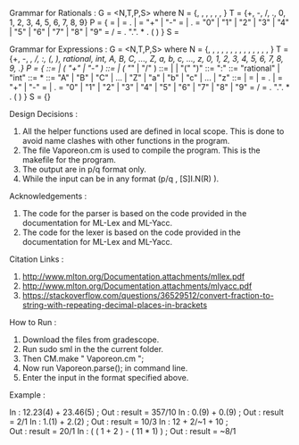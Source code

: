 Grammar for Rationals : 
G = <N,T,P,S> where
N = {<Rationals>, <Decimals>, <Fractions>, <Integer>, <Sign>, <Number>, <Digit>}
T = {+, -, /, ., 0, 1, 2, 3, 4, 5, 6, 7, 8, 9}
P = {
<Rationals>  =  <Decimals> | <Fractions>
<Integer> = <Sign> . <Number> | <Number>
<Sign> = "+" | "-" 
<Number> = <Digit> | <Digit> . <Number>
<Digit> = "0" | "1" | "2" | "3" | "4" | "5" | "6" | "7" | "8" | "9"
<Fractions> = <Integer> / <Integer> 
<Decimals> = <Integer> . ".". <Digit>* . ( <Number> )
}
S = <Rationals>

Grammar for Expressions :
G = <N,T,P,S> where
N = {<Expression>, <Term>, <Factor>, <Rational>, <Variable>, <Type>, <Identifier>, <Letter>, <Alphanumeric>, <Integer>, <Sign>, <Number>, <Digit>, <Fractions>, <Decimals>}
T = {+, -, *, /, :, (, ), rational, int, A, B, C, ..., Z, a, b, c, ..., z, 0, 1, 2, 3, 4, 5, 6, 7, 8, 9, .}
P = {
<Expression> ::= <Term> | <Expression> ( "+" | "-" ) <Term>
<Term> ::= <Factor> | <Term> ( "*" | "/" ) <Factor>
<Factor> ::= <Rational> | <Variable> | "(" <Expression> ")"
<Variable> ::= <Identifier> ":" <Type>
<Type> ::= "rational" | "int"
<Identifier> ::= <Letter> <Alphanumeric>*
<Letter> ::= "A" | "B" | "C" | ... | "Z" | "a" | "b" | "c" | ... | "z"
<Alphanumeric> ::= <Letter> | <Digit>
<Rationals>  =  <Decimals> | <Fractions>
<Integer> = <Sign> . <Number> | <Number>
<Sign> = "+" | "-" 
<Number> = <Digit> | <Digit> . <Number>
<Digit> = "0" | "1" | "2" | "3" | "4" | "5" | "6" | "7" | "8" | "9"
<Fractions> = <Integer> / <Integer> 
<Decimals> = <Integer> . ".". <Digit>* . ( <Number> )
}
S = {<Expression>}


Design Decisions : 

1. All the helper functions used are defined in local scope. This is done to avoid name clashes with other functions in the program.
2. The file Vaporeon.cm is used to compile the program. This is the makefile for the program.
3. The output are in p/q format only.
4. While the input can be in any format (p/q , [S]I.N(R) ).


Acknowledgements :

1. The code for the parser is based on the code provided in the documentation for ML-Lex and ML-Yacc. 
2. The code for the lexer is based on the code provided in the documentation for ML-Lex and ML-Yacc.

Citation Links : 
1. http://www.mlton.org/Documentation.attachments/mllex.pdf
2. http://www.mlton.org/Documentation.attachments/mlyacc.pdf
3. https://stackoverflow.com/questions/36529512/convert-fraction-to-string-with-repeating-decimal-places-in-brackets

How to Run : 
1. Download the files from gradescope.
2. Run sudo sml in the the current folder.
3. Then CM.make " Vaporeon.cm ";
4. Now run Vaporeon.parse(); in command line.
5. Enter the input in the format specified above.

Example : 

In : 12.23(4) + 23.46(5) ;
Out : result = 357/10
In : 0.(9) + 0.(9) ; 
Out : result = 2/1
In : 1.(1) + 2.(2) ;
Out : result = 10/3
In : 12 + 2/~1 + 10 ;   
Out : result = 20/1
In : ( ( 1 + 2 ) - ( 11 * 1) ) ;
Out : result = ~8/1

